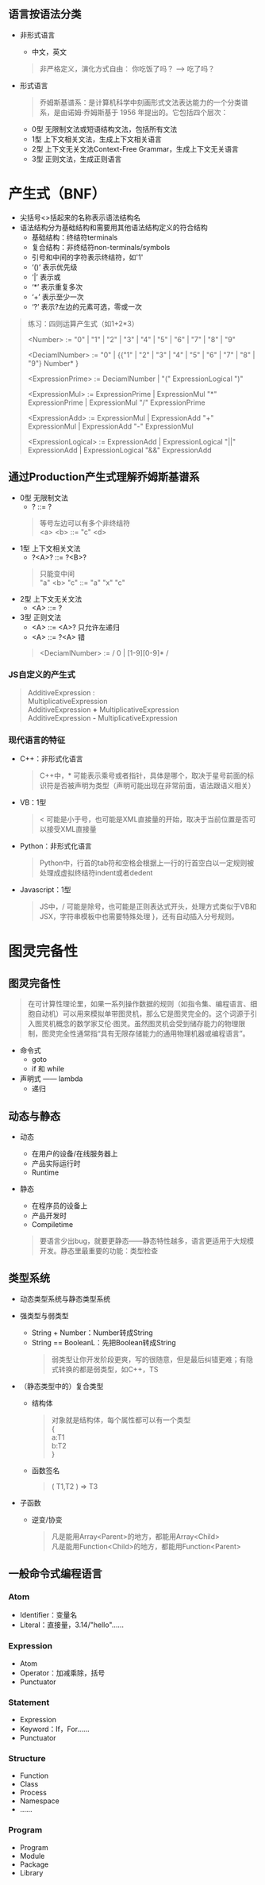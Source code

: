 ## 语言按语法分类

+ 非形式语言
    +  中文，英文  
    > 非严格定义，演化方式自由：
    > 你吃饭了吗？ ——> 吃了吗？

+ 形式语言  
  >乔姆斯基谱系：是计算机科学中刻画形式文法表达能力的一个分类谱系，是由诺姆·乔姆斯基于 1956 年提出的。它包括四个层次：
    + 0型 无限制文法或短语结构文法，包括所有文法
    + 1型 上下文相关文法，生成上下文相关语言
    + 2型 上下文无关文法Context-Free Grammar，生成上下文无关语言
    + 3型 正则文法，生成正则语言   


# 产生式（BNF）
+ 尖括号<>括起来的名称表示语法结构名
+ 语法结构分为基础结构和需要用其他语法结构定义的符合结构 
    + 基础结构：终结符terminals
    + 复合结构：非终结符non-terminals/symbols
    + 引号和中间的字符表示终结符，如'1'
    + ‘()’ 表示优先级 
    + ‘|’ 表示或
    + ‘*’ 表示重复多次
    + ‘+’ 表示至少一次
    + ‘?’ 表示?左边的元素可选，零或一次  

>练习：四则运算产生式（如1+2*3） 
> 
>\<Number> := "0" | "1" | "2" | "3" | "4" | "5" | "6" | "7" | "8" | "9"  
>
>\<DeciamlNumber> := "0" | {{"1" | "2" | "3" | "4" | "5" | "6" | "7" | "8" | "9"} Number* }  
>
>\<ExpressionPrime> := DeciamlNumber | "(" ExpressionLogical ")" 
>
>\<ExpressionMul> := ExpressionPrime | ExpressionMul "*" ExpressionPrime | ExpressionMul "/" ExpressionPrime   
>
>\<ExpressionAdd> := ExpressionMul | ExpressionAdd "+" ExpressionMul | ExpressionAdd "-" ExpressionMul    
>
>\<ExpressionLogical> := ExpressionAdd | ExpressionLogical "||" ExpressionAdd | ExpressionLogical "&&" ExpressionAdd   

## 通过Production产生式理解乔姆斯基谱系

+ 0型 无限制文法
    +  ? ::= ?  
    >等号左边可以有多个非终结符  
    >\<a> \<b> ::= "c" \<d>  
+ 1型 上下文相关文法
    + ?\<A>? ::= ?\<B>?  
     >只能变中间  
    >"a" \<b> "c" ::= "a" "x" "c" 
+ 2型 上下文无关文法
    + \<A> ::= ?
+ 3型 正则文法
    + \<A> ::= \<A>? 只允许左递归
    + \<A> ::= ?\<A> 错 
    >\<DeciamlNumber> := / 0 | [1-9][0-9]* /


### JS自定义的产生式
>AdditiveExpression :  
   MultiplicativeExpression  
   AdditiveExpression **+** 
 MultiplicativeExpression  
  AdditiveExpression **-** MultiplicativeExpression  

### 现代语言的特征

+ C++：非形式化语言
 
    >C++中，* 可能表示乘号或者指针，具体是哪个，取决于星号前面的标识符是否被声明为类型（声明可能出现在非常前面，语法跟语义相关）

+ VB：1型
 
    >< 可能是小于号，也可能是XML直接量的开始，取决于当前位置是否可以接受XML直接量


+ Python：非形式化语言
 
    >Python中，行首的tab符和空格会根据上一行的行首空白以一定规则被处理成虚拟终结符indent或者dedent

+ Javascript：1型
 
    >JS中，/ 可能是除号，也可能是正则表达式开头，处理方式类似于VB和JSX，字符串模板中也需要特殊处理 }，还有自动插入分号规则。

# 图灵完备性  

## 图灵完备性
  >在可计算性理论里，如果一系列操作数据的规则（如指令集、编程语言、细胞自动机）可以用来模拟单带图灵机，那么它是图灵完全的。这个词源于引入图灵机概念的数学家艾伦·图灵。虽然图灵机会受到储存能力的物理限制，图灵完全性通常指“具有无限存储能力的通用物理机器或编程语言”。
    
+ 命令式
    + goto
    + if 和 while
+ 声明式 —— lambda
    + 递归      

## 动态与静态

+ 动态
    + 在用户的设备/在线服务器上
    + 产品实际运行时
    + Runtime
+ 静态
    + 在程序员的设备上
    + 产品开发时
    + Compiletime      

  >要语言少出bug，就要更静态——静态特性越多，语言更适用于大规模开发。静态里最重要的功能：类型检查  

## 类型系统

+ 动态类型系统与静态类型系统
  
+ 强类型与弱类型
    + String + Number：Number转成String
    + String == BooleanL：先把Boolean转成String
      >弱类型让你开发阶段更爽，写的很随意，但是最后纠错更难；有隐式转换的都是弱类型，如C++，TS

+ （静态类型中的）复合类型
    + 结构体  
      >对象就是结构体，每个属性都可以有一个类型  
       {  
          a:T1  
         b:T2  
        }
    + 函数签名  
      >( T1,T2 ) => T3  
  
+ 子函数
    + 逆变/协变
      >凡是能用Array\<Parent>的地方，都能用Array\<Child>  
      >凡是能用Function\<Child>的地方，都能用Function\<Parent>
  
        
## 一般命令式编程语言

### Atom
+ Identifier：变量名
+ Literal：直接量，3.14/"hello"……

### Expression
+ Atom
+ Operator：加减乘除，括号
+ Punctuator

### Statement
+ Expression
+ Keyword：If，For…… 
+ Punctuator

### Structure
+ Function
+ Class
+ Process
+ Namespace
+ ……

### Program
+ Program
+ Module
+ Package
+ Library
